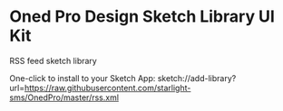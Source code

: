 # Oned Pro Design Sketch Library UI Kit

RSS feed sketch library

One-click to install to your Sketch App: 
sketch://add-library?url=https://raw.githubusercontent.com/starlight-sms/OnedPro/master/rss.xml
